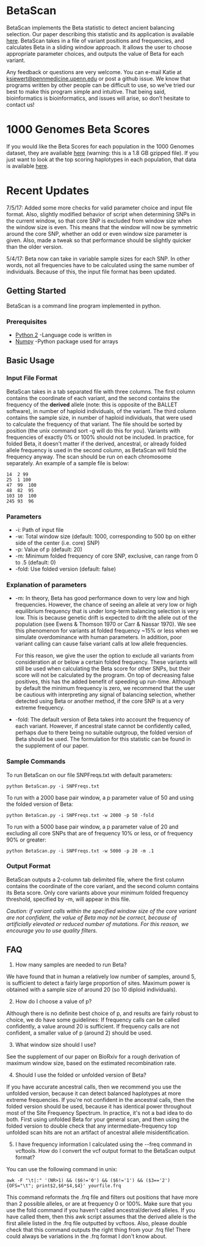 # BetaScan
BetaScan implements the Beta statistic to detect ancient balancing selection. Our paper describing this statistic and its application is available [here](https://academic.oup.com/mbe/article/doi/10.1093/molbev/msx209/3988103/Detecting-Long-term-Balancing-Selection-using). BetaScan takes in a file of variant positions and frequencies, and calculates Beta in a sliding window approach. It allows the user to choose appropriate parameter choices, and outputs the value of Beta for each variant.

Any feedback or questions are very welcome. You can e-mail Katie at ksiewert@pennmedicine.upenn.edu or post a github issue. We know that programs written by other people can be difficult to use, so we’ve tried our best to make this program simple and intuitive. That being said, bioinformatics is bioinformatics, and issues will arise, so don’t hesitate to contact us!

# 1000 Genomes Beta Scores
If you would like the Beta Scores for each population in the 1000 Genomes dataset, they are available [here](http://coruscant.itmat.upenn.edu/data/SiewertEA_Full_BetaScores.tar.gz) (warning: this is a 1.8 GB gzipped file). If you just want to look at the top scoring haplotypes in each population, that data is available [here](http://coruscant.itmat.upenn.edu/data/SiewertEA_BetaScores.tar.gz).

# Recent Updates
7/5/17: Added some more checks for valid parameter choice and input file format. Also, slightly modified behavior of script when determining SNPs in the current window, so that core SNP is excluded from window size when the window size is even. This means that the window will now be symmetric around the core SNP, whether an odd or even window size parameter is given. Also, made a tweak so that performance should be slightly quicker than the older version.

5/4/17: Beta now can take in variable sample sizes for each SNP. In other words, not all frequencies have to be calculated using the same number of individuals. Because of this, the input file format has been updated.

## Getting Started
BetaScan is a command line program implemented in python.

### Prerequisites 
* [Python 2](https://www.python.org/downloads/) -Language code is written in
* [Numpy](http://www.numpy.org/) -Python package used for arrays

## Basic Usage

### Input File Format
BetaScan takes in a tab separated file with three columns. The first column contains the coordinate of each variant, and the second contains the frequency of the **derived** allele (note: this is opposite of the BALLET software), in number of haploid individuals, of the variant. The third column contains the sample size, in number of haploid individuals, that were used to calculate the frequency of that variant. The file should be sorted by position (the unix command sort -g will do this for you). Variants with frequencies of exactly 0% or 100% should not be included. In practice, for folded Beta, it doesn't matter if the derived, ancestral, or already folded allele frequency is used in the second column, as BetaScan will fold the frequency anyway. The scan should be run on each chromosome separately. An example of a sample file is below:

```
14  2 99  
25  1 100  
47  99  100
48  82  95
103 10  100
245 93  96
```
### Parameters 
* -i: Path of input file
* -w: Total window size (default: 1000, corresponding to 500 bp on either side of the center (i.e. core) SNP)
* -p: Value of p (default: 20)
* -m: Minimum folded frequency of core SNP, exclusive, can range from 0 to .5 (default: 0)
* -fold: Use folded version (default: false)

### Explanation of parameters
* -m: In theory, Beta has good performance down to very low and high frequencies. However, the chance of seeing an allele at very low or high equilibrium frequency that is under long-term balancing selection is very low. This is because genetic drift is expected to drift the allele out of the population (see Ewens & Thomson 1970 or Carr & Nassar 1970). We see this phenomenon for variants at folded frequency ~15% or less when we simulate overdominance with human parameters. In addition, poor variant calling can cause false variant calls at low allele frequencies. 

  For this reason, we give the user the option to exclude all variants from consideration at or below a certain folded frequency. These variants will still be used when calculating the Beta score for other SNPs, but their score will not be calculated by the program. On top of decreasing false positives, this has the added benefit of speeding up run-time. Although by default the minimum frequency is zero, we recommend that the user be cautious with interpreting any signal of balancing selection, whether detected using Beta or another method, if the core SNP is at a very extreme frequency.

* -fold: The default version of Beta takes into account the frequency of each variant. However, if ancestral state cannot be confidently called, perhaps due to there being no suitable outgroup, the folded version of Beta should be used. The formulation for this statistic can be found in the supplement of our paper.

### Sample Commands
To run BetaScan on our file SNPFreqs.txt with default parameters:
```
python BetaScan.py -i SNPFreqs.txt
```
To run with a 2000 base pair window, a p parameter value of 50 and using the folded version of Beta:
```
python BetaScan.py -i SNPFreqs.txt -w 2000 -p 50 -fold
```
To run with a 5000 base pair window, a p parameter value of 20 and excluding all core SNPs that are of frequency 10% or less, or of frequency 90% or greater:
```
python BetaScan.py -i SNPFreqs.txt -w 5000 -p 20 -m .1
```

### Output Format
BetaScan outputs a 2-column tab delimited file, where the first column contains the coordinate of the core variant, and the second column contains its Beta score. Only core variants above your minimum folded frequency threshold, specified by -m, will appear in this file.

*Caution: if variant calls within the specified window size of the core variant are not confident, the value of Beta may not be correct, because of artificially elevated or reduced number of mutations. For this reason, we encourage you to use quality filters.*

## FAQ
1. How many samples are needed to run Beta?

We have found that in human a relatively low number of samples, around 5, is sufficient to detect a fairly large proportion of sites. Maximum power is obtained with a sample size of around 20 (so 10 diploid individuals).

2. How do I choose a value of p?

Although there is no definite best choice of p, and results are fairly robust to choice, we do have some guidelines:
If frequency calls can be called confidently, a value around 20 is sufficient.
If frequency calls are not confident, a smaller value of p (around 2) should be used. 

3. What window size should I use?

See the supplement of our paper on BioRxiv for a rough derivation of maximum window size, based on the estimated recombination rate.

4. Should I use the folded or unfolded version of Beta?

If you have accurate ancestral calls, then we recommend you use the unfolded version, because it can detect balanced haplotypes at more extreme frequencies. If you're not confident in the ancestral calls, then the folded version should be used, because it has identical power throughout most of the Site Frequency Spectrum. In practice, it's not a bad idea to do both. First using unfolded Beta for your general scan, and then using the folded version to double check that any intermediate-frequency top unfolded scan hits are not an artifact of ancestral allele misidentification.

5. I have frequency information I calculated using the --freq command in vcftools. How do I convert the vcf output format to the BetaScan output format?

You can use the following command in unix:
```
awk -F "\t|:" '(NR>1) && ($6!='0') && ($6!='1') && ($3=='2') {OFS="\t"; print$2,$6*$4,$4}' yourfile.frq
```

This command reformats the .frq file and filters out positions that have more than 2 possible alleles, or are at frequency 0 or 100%. Make sure that you use the fold command if you haven't called ancestral/derived alleles. If you have called them, then this awk script assumes that the derived allele is the first allele listed in the .frq file outputted by vcftoos. Also, please double check that this command outputs the right thing from your .frq file! There could always be variations in the .frq format I don't know about.
